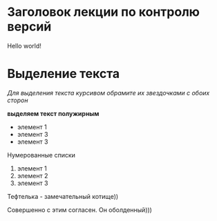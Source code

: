 # Заголовок лекции по контролю версий

Hello world!

# Выделение текста


*Для выделения текста курсивом обрамите их звездочками с обоих сторон*

**выделяем текст полужирным**

* элемент 1
* элемент 3
* элемент 3

Нумерованные списки

1. элемент 1
2. элемент 2
3. элемент 3


Тефтелька - замечательный котище))

Совершенно с этим согласен. Он оболденный)))
